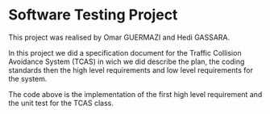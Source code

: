# Software Testing Project

This project was realised by Omar GUERMAZI and Hedi GASSARA.

In this project we did a specification document for the Traffic Collision Avoidance System (TCAS) in wich we did describe the plan,
the coding standards then the high level requirements and low level requirements for the system.


The code above is the implementation of the first high level requirement and the unit test for the TCAS class.